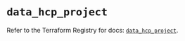 # `data_hcp_project`

Refer to the Terraform Registry for docs: [`data_hcp_project`](https://registry.terraform.io/providers/hashicorp/hcp/0.101.0/docs/data-sources/project).
